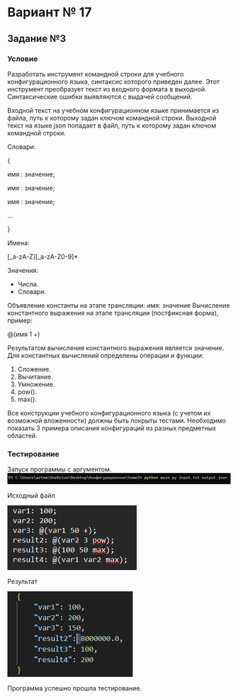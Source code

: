 # Вариант № 17
## Задание №3
### Условие
Разработать инструмент командной строки для учебного конфигурационного языка, синтаксис которого приведен далее. Этот инструмент преобразует текст из входного формата в выходной. Синтаксические ошибки выявляются с выдачей сообщений.

Входной текст на учебном конфигурационном языке принимается из файла, путь к которому задан ключом командной строки. Выходной текст на языке json попадает в файл, путь к которому задан ключом командной строки.

Словари:

{

 имя : значение;
 
 имя : значение;
 
 имя : значение;
 
 ...
 
}

Имена:

[_a-zA-Z][_a-zA-Z0-9]*

Значения:

- Числа.
- Словари.

Объявление константы на этапе трансляции:
имя: значение
Вычисление константного выражения на этапе трансляции (постфиксная форма), пример:

@(имя 1 +)

Результатом вычисления константного выражения является значение.
Для константных вычислений определены операции и функции:
1. Сложение.
2. Вычитание.
3. Умножение.
4. pow().
5. max().

Все конструкции учебного конфигурационного языка (с учетом их возможной вложенности) должны быть покрыты тестами. Необходимо показать 3 примера описания конфигураций из разных предметных областей.

### Тестирование
Запуск программы с аргументом.
![Запуск программы с аргументом архива](./img/image.png)

Исходный файл

![Исходный файл](./img/image2.png)

Результат

![Результат](./img/image3.png)

Программа успешно прошла тестирование.
